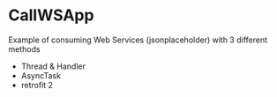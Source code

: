 # CallWSApp

Example of consuming Web Services (jsonplaceholder) with 3 different methods

  - Thread & Handler
  - AsyncTask
  - retrofit 2
